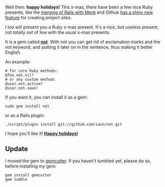 Well then: <strong>happy holidays!</strong> This x-mas, there have been a few nice Ruby presents, like the <a href="http://rubyonrails.org/merb" target="_blank">merging of Rails with Merb</a> and Github <a href="http://github.com/blog/277-pages-generator" target="_blank">has a shiny new feature</a> for creating project sites.

I too will present you a Ruby x-mas present. It's a nice, but useless present, not totally out of line with the usual x-mas presents.

It is a gem called <a href="http://iain.github.com/not" target="_blank"><strong>not</strong></a>. With not you can get rid of exclamation marks and the not keyword, and putting it later on in the sentence, thus making it better English.

An example:

    # for core Ruby methods:
    @foo.not.nil?
    # or any custom method:
    @user.not.active?
    @user.not.save!

If you want it, you can install it as a gem:

    sudo gem install not

or as a Rails plugin:

    ./script/plugin install git://github.com/iain/not.git

I hope you'll like it! <a href="http://iain.nl/xmas/"><strong>Happy holidays!</strong></a>

<h2>Update</h2>
I moved the gem to <a href="http://gemcutter.org">gemcutter</a>. If you haven't tumbled yet, please do so, before installing my gem:

    gem install gemcutter
    gem tumble
